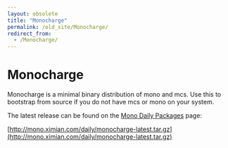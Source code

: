 ```yaml
---
layout: obsolete
title: "Monocharge"
permalink: /old_site/Monocharge/
redirect_from:
  - /Monocharge/
---
```


Monocharge
==========

Monocharge is a minimal binary distribution of mono and mcs. Use this to bootstrap from source if you do not have mcs or mono on your system.

The latest release can be found on the [Mono Daily Packages](http://mono.ximian.com/daily/) page:

[http://mono.ximian.com/daily/monocharge-latest.tar.gz](http://mono.ximian.com/daily/monocharge-latest.tar.gz)

